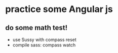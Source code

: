 # practice some Angular js
## do some math test!
* use Sussy with compass reset
* compile sass: compass watch


